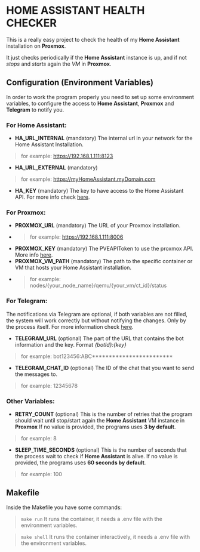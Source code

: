 # HOME ASSISTANT HEALTH CHECKER

This is a really easy project to check the health of my **Home Assistant** installation on **Proxmox**.

It just checks periodically if the **Home Assistant** instance is up, and if not _stops_ and _starts_ again the _VM_ in **Proxmox**.

## Configuration (Environment Variables)

In order to work the program properly you need to set up some environment variables, to configure the access to **Home Assistant**, **Proxmox** and **Telegram** to notify you.

### For Home Assistant:
* **HA_URL_INTERNAL** (mandatory) The internal url in your network for the Home Assistant Installation.
> for example: https://192.168.1.111:8123
* **HA_URL_EXTERNAL** (mandatory)
> for example: https://myHomeAssistant.myDomain.com
* **HA_KEY** (mandatory) The key to have access to the Home Assistant API. For more info check [here](https://developers.home-assistant.io/docs/api/rest/).

### For Proxmox:
* **PROXMOX_URL** (mandatory) The URL of your Proxmox installation.
* > for example: https://192.168.1.111:8006
* **PROXMOX_KEY** (mandatory) The PVEAPIToken to use the proxmox API. More info [here](https://pve.proxmox.com/wiki/Proxmox_VE_API).
* **PROXMOX_VM_PATH** (mandatory) The path to the specific container or VM that hosts your Home Assistant installation.
* > for example: nodes/{your_node_name}/qemu/{your_vm/ct_id}/status

### For Telegram:
The notifications via Telegram are optional, if both variables are not filled, the system will work correctly but without notifying the changes. Only by the process itself.
For more information check [here](https://core.telegram.org/bots/api).
* **TELEGRAM_URL** (optional) The part of the URL that contains the bot information and the key. Format _{botId}:{key}_
> for example: bot123456:ABC************************
* **TELEGRAM_CHAT_ID** (optional) The ID of the chat that you want to send the messages to.
> for example: 12345678

### Other Variables:
* **RETRY_COUNT** (optional) This is the number of retries that the program should wait until stop/start again the **Home Assistant** VM instance in **Proxmox**
If no value is provided, the programs uses **3 by default**.
> for example: 8
* **SLEEP_TIME_SECONDS** (optional) This is the number of seconds that the process wait to check if **Home Assistant** is alive.
If no value is provided, the programs uses **60 seconds by default**.
> for example: 100

## Makefile

Inside the Makefile you have some commands:

> ```make run``` It runs the container, it needs a .env file with the environment variables.

> ```make shell``` It runs the container interactively, it needs a .env file with the environment variables.